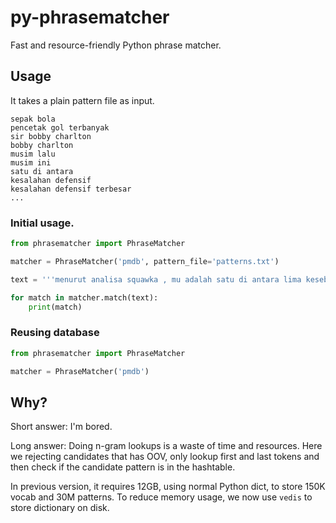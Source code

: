 # py-phrasematcher

Fast and resource-friendly Python phrase matcher.

## Usage

It takes a plain pattern file as input.

```
sepak bola
pencetak gol terbanyak
sir bobby charlton
bobby charlton
musim lalu
musim ini
satu di antara
kesalahan defensif
kesalahan defensif terbesar
...
```

### Initial usage.

```python
from phrasematcher import PhraseMatcher

matcher = PhraseMatcher('pmdb', pattern_file='patterns.txt')

text = '''menurut analisa squawka , mu adalah satu di antara lima kesebelasan dengan kesalahan defensif terbesar di epl musim lalu -- walau hanya tiga gol yang masuk ke gawang mereka dari sejumlah kesalahan itu .'''

for match in matcher.match(text):
    print(match)
```

### Reusing database

```python
from phrasematcher import PhraseMatcher

matcher = PhraseMatcher('pmdb')

```

## Why?

Short answer: I'm bored.

Long answer: Doing n-gram lookups is a waste of time and resources. Here we rejecting candidates that has OOV, only lookup first and last tokens and then check if the candidate pattern is in the hashtable.

In previous version, it requires 12GB, using normal Python dict, to store 150K vocab and 30M patterns. To reduce memory usage, we now use `vedis` to store dictionary on disk.


